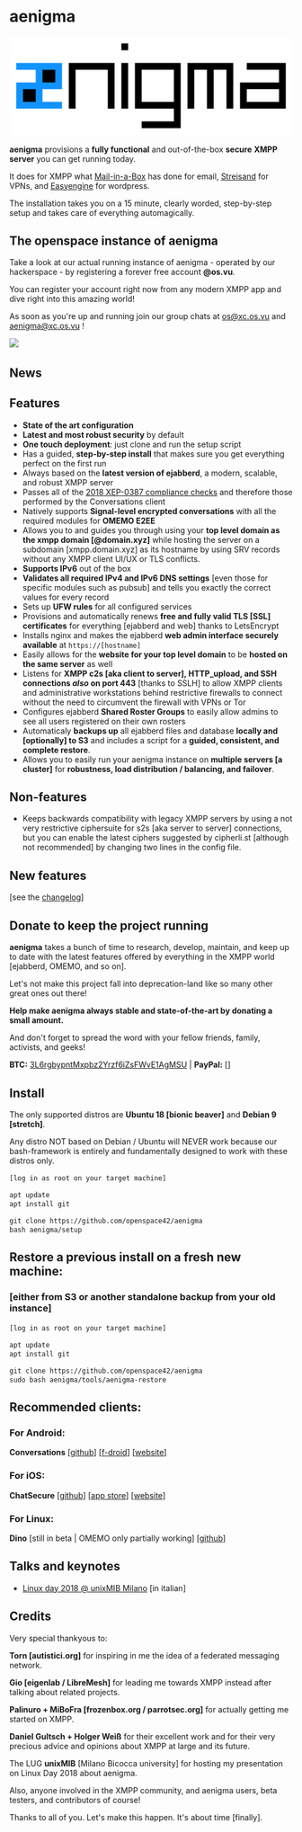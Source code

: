 # aenigma

![aenigma logo](logo/aenigma_logo.png?raw=true)

**aenigma** provisions a **fully functional** and out-of-the-box **secure** **XMPP server** you can get running today.

It does for XMPP what [Mail-in-a-Box](https://github.com/mail-in-a-box/mailinabox) has done for email, [Streisand](https://github.com/StreisandEffect/streisand) for VPNs, and [Easyengine](https://easyengine.io/) for wordpress.

The installation takes you on a 15 minute, clearly worded, step-by-step setup and takes care of everything automagically.

## The openspace instance of aenigma

Take a look at our actual running instance of aenigma - operated by our hackerspace - by registering a forever free account **@os.vu**.

You can register your account right now from any modern XMPP app and dive right into this amazing world!

As soon as you're up and running join our group chats at os@xc.os.vu and aenigma@xc.os.vu !

<a href='https://compliance.conversations.im/server/os.vu'><img src='https://compliance.conversations.im/badge/os.vu'></a>

## News

## Features

* **State of the art configuration**
* **Latest and most robust security** by default
* **One touch deployment**: just clone and run the setup script
* Has a guided, **step-by-step install** that makes sure you get everything perfect on the first run
* Always based on the **latest version of ejabberd**, a modern, scalable, and robust XMPP server
* Passes all of the [2018 XEP-0387 compliance checks](https://compliance.conversations.im/about/) and therefore those performed by the Conversations client
* Natively supports **Signal-level encrypted conversations** with all the required modules for **OMEMO E2EE**
* Allows you to and guides you through using your **top level domain as the xmpp domain [@domain.xyz]** while hosting the server on a subdomain [xmpp.domain.xyz] as its hostname by using SRV records without any XMPP client UI/UX or TLS conflicts.
* **Supports IPv6** out of the box
* **Validates all required IPv4 and IPv6 DNS settings** [even those for specific modules such as pubsub] and tells you exactly the correct values for every record
* Sets up **UFW rules** for all configured services
* Provisions and automatically renews **free and fully valid TLS [SSL] certificates** for everything [ejabberd and web] thanks to LetsEncrypt
* Installs nginx and makes the ejabberd **web admin interface securely available** at `https://[hostname]`
* Easily allows for the **website for your top level domain** to be **hosted on the same server** as well
* Listens for **XMPP c2s [aka client to server], HTTP_upload, and SSH connections *also* on port 443** [thanks to SSLH] to allow XMPP clients and administrative workstations behind restrictive firewalls to connect without the need to circumvent the firewall with VPNs or Tor
* Configures ejabberd **Shared Roster Groups** to easily allow admins to see all users registered on their own rosters
* Automaticaly **backups up** all ejabberd files and database **locally and [optionally] to S3** and includes a script for a **guided, consistent, and complete restore**.
* Allows you to easily run your aenigma instance on **multiple servers [a cluster]** for **robustness, load distribution / balancing, and failover**.

## Non-features

* Keeps backwards compatibility with legacy XMPP servers by using a not very restrictive ciphersuite for s2s [aka server to server] connections, but you can enable the latest ciphers suggested by cipherli.st [although not recommended] by changing two lines in the config file.

## New features

[see the [changelog](CHANGELOG.md)]

## Donate to keep the project running

**aenigma** takes a bunch of time to research, develop, maintain, and keep up to date with the latest features offered by everything in the XMPP world [ejabberd, OMEMO, and so on].

Let's not make this project fall into deprecation-land like so many other great ones out there!

**Help make aenigma always stable and state-of-the-art by donating a small amount.**

And don't forget to spread the word with your fellow friends, family, activists, and geeks!

**BTC:** [3L6rgbypntMxpbz2Yrzf6iZsFWvE1AgMSU](bitcoin:3L6rgbypntMxpbz2Yrzf6iZsFWvE1AgMSU) | **PayPal:** []

## Install

The only supported distros are **Ubuntu 18 [bionic beaver]** and **Debian 9 [stretch]**.

Any distro NOT based on Debian / Ubuntu will NEVER work because our bash-framework is entirely and fundamentally designed to work with these distros only.

```
[log in as root on your target machine]
```

```
apt update
apt install git
```

```
git clone https://github.com/openspace42/aenigma
bash aenigma/setup
```

## Restore a previous install on a fresh new machine:
### [either from S3 or another standalone backup from your old instance]

```
[log in as root on your target machine]
```

```
apt update
apt install git
```

```
git clone https://github.com/openspace42/aenigma
sudo bash aenigma/tools/aenigma-restore
```

## Recommended clients:

### For Android:

**Conversations** [[github](https://github.com/siacs/Conversations)] [[f-droid](https://f-droid.org/packages/eu.siacs.conversations/)] [[website](https://conversations.im/)]

### For iOS:

**ChatSecure** [[github](https://github.com/chatsecure)] [[app store](https://itunes.apple.com/us/app/chatsecure/id464200063)] [[website](https://chatsecure.org/)]

### For Linux:

**Dino** [still in beta | OMEMO only partially working] [[github](https://github.com/dino/dino)]

## Talks and keynotes

* [Linux day 2018 @ unixMIB Milano](https://docs.google.com/presentation/d/1p6nkmWOBJ7xcWOE6tZIKmgsmYoW353SCv27TAvqDRH8/edit?usp=sharing) [in italian]

## Credits

Very special thankyous to:

**Torn [autistici.org]** for inspiring in me the idea of a federated messaging network.

**Gio [eigenlab / LibreMesh]** for leading me towards XMPP instead after talking about related projects.

**Palinuro + MiBoFra [frozenbox.org / parrotsec.org]** for actually getting me started on XMPP.

**Daniel Gultsch + Holger Weiß** for their excellent work and for their very precious advice and opinions about XMPP at large and its future.

The LUG **unixMIB** [Milano Bicocca university] for hosting my presentation on Linux Day 2018 about aenigma.

Also, anyone involved in the XMPP community, and aenigma users, beta testers, and contributors of course!

Thanks to all of you. Let's make this happen. It's about time [finally].

